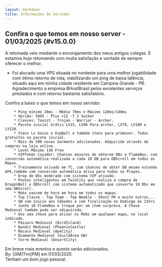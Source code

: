 ```yaml
---
layout: markdown
title: Informações do Servidor
---
```


## Confira o que temos em nosso server - 01/03/2025 {#v15.0.0}

A retomada veio mediante o encorajamento dos meus antigos colegas. E estamos hoje retomando com muita satisfação e vontade de sempre oferecer o melhor.  

* Foi alocado uma VPS situada no nordeste para uma melhor jogabilidade com ótimo retorno de rota, viabilizando um ping de baixa latência, situado aqui em minha cidade residente em Campina Grande - PB.  
Agradecimento a empresa BHostBrasil pelos excelentes serviços prestados e com retorno bastante satisfatório.  

Confira a baixo o que temos em nosso servidor. 

        * Ping mínimo 28ms - Médio 70ms e Máximo 120ms/140ms  
        * Versão: 5095 - Plus +12 -7 2 Socket  
        * Classes: Taoist - Trojan - Warrior - Archer.
        * Pacote inicial Grátis LV15, LV40 Para archer, LV70, LV100 e LV120.
        * Itens Lv baixo e ExpBall e também itens para promover. Todos gratuitos no pacote inicial.
        * Mais de 500 novas Garments adicionadas. Adquirida através de compras na loja online.
        * Level Máximo 130 Free 
        * VIPToken Caçador: Chances maiores de obterem DBs e FlameBox, com conversão automática realizada a cada 10 DB para DBScroll em todos os Mapas.
        * Treinamento ativado em TC, com chances de obter DB mesmo estando AFK,também com conversão automática ativa para todos os Playes.
        * Drop de Dbs moderado com sistema VIP ativado.
        * Pontos inteligentes em TwinCity que realiza a compra de DragonBall e DBScroll com sistema automatizado que converte 10 Dbs em uma DBScroll.
        * Mobs nascem de hora em hora em todos os mapas.
        * Top Classe - Top Team - Top Weekle - Ghost PK e muito outros...
        * GW com inicio aos Sábados e com finalização no Domingo ás 21hrs
        * Junte 10 FlameBox e troque por um item surpresa. A Chave Medieval também pode ser adiquirida.
        * Use uma chave para ativar os Mobs em qualquer mapa, no local indicado. 
        * Pássaro Medieval (BirdIsland)
        * Bandit Medieval (PhoenixCastle)
        * Macaco Medieval (ApeCity)
        * Diamante Medieval (GuildÁrea GW)
        * Torre Medieval (DesertCity)  
        
Em breve mais eventos e quests serão adicionados.  
By: [GM]Tim[PM] em 01/03/2025  
Tenham um bom jogo pessoal.  


